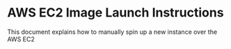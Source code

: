 # AWS EC2 Image Launch Instructions

This document explains how to manually spin up a new instance over the AWS EC2
